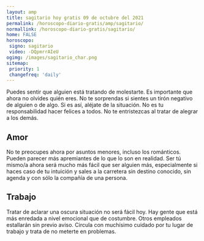 ```yaml
---
layout: amp
title: sagitario hoy gratis 09 de octubre del 2021 
permalink: /horoscopo-diario-gratis/amp/sagitario/
normallink: /horoscopo-diario-gratis/sagitario/
home: FALSE
horoscopo:
 signo: sagitario
 video: -DQpmrrAIeU
ogimg: /images/sagitario_char.png
sitemap:
 priority: 1
 changefreq: 'daily'
---
```



Puedes sentir que alguien está tratando de molestarte. Es importante que ahora no olvides quién eres. No te sorprendas si sientes un tirón negativo de alguien o de algo. Si es así, aléjate de la situación. No es tu responsabilidad hacer felices a todos. No te entristezcas al tratar de alegrar a los demás.

## Amor

No te preocupes ahora por asuntos menores, incluso los románticos. Pueden parecer más apremiantes de lo que lo son en realidad. Ser tú mismo/a ahora será mucho más fácil que ser alguien más, especialmente si haces caso de tu intuición y sales a la carretera sin destino conocido, sin agenda y con sólo la compañía de una persona.

## Trabajo

Tratar de aclarar una oscura situación no será fácil hoy. Hay gente que está más enredada a nivel emocional que de costumbre. Otros empleados estallarán sin previo aviso. Circula con muchísimo cuidado por tu lugar de trabajo y trata de no meterte en problemas.